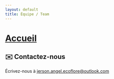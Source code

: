 ```yaml
---
layout: default
title: Équipe / Team
---
```

# [Accueil](index.md)

## ✉️ Contactez-nous
Écrivez-nous à [jerson.angel.ecoflore@outlook.com](mailto:jerson.angel.ecoflore@outlook.com)


